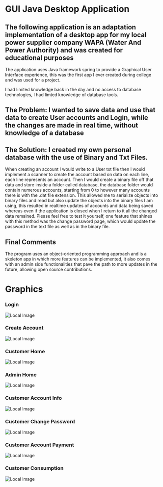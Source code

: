 # GUI Java Desktop Application

## The following application is an adaptation implementation of a desktop app for my local power supplier company WAPA (Water And Power Authority) and was created for educational purposes 

The application uses Java framework spring to provide a Graphical User Interface experience, this was the first app I ever created during college and was used for a project.

I had limited knowledge back in the day and no access to database technologies, I had limted knowledge of database tools.

## The Problem: I wanted to save data and use that data to create User accounts and Login, while the changes are made in real time, without knowledge of a database

## The Solution: I created my own personal database with the use of Binary and Txt Files.
When creating an account I would write to a User txt file then I would implement a scanner to create the account based on data on each line, each line represents an account.
Then I would create a binary file off that data and store inside a folder called database, the database folder would contain numerous accounts, starting from 0 to however many accounts there is with the .dat file extension.
This allowed me to serialize objects into binary files and read but also update the objects into the binary files I am using, this resulted in realtime updates of accounts and data being saved whereas even if the application is closed when I return to it all the changed data remained.
Please feel free to test it yourself, one feature that shines with this method was the change password page, which would update the password in the text file as well as in the binary file. 

## Final Comments
The program uses an object-oriented programming approach and is a skeleton app in which more features can be implemented, it also comes with an admin side functionalities that pave the path to more updates in the future, allowing open source contributions. 

# Graphics

### Login
![Local Image](Login.png)
### Create Account
![Local Image](CreateAccount.png)
### Customer Home
![Local Image](CustomerHome.png)
### Admin Home
![Local Image](AdminHome.png)
### Customer Account Info
![Local Image](CustomerAccountInfo.png)
### Customer Change Password
![Local Image](ChangePassword.png)
### Customer Account Payment
![Local Image](CustomerAccountPayment.png)
### Customer Consumption
![Local Image](CustomerConsumption.png)
